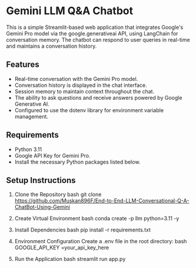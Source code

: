# Gemini LLM Q&A Chatbot

This is a simple Streamlit-based web application that integrates Google's Gemini Pro model via the google.generativeai API, using LangChain for conversation memory. The chatbot can respond to user queries in real-time and maintains a conversation history.

## Features
- Real-time conversation with the Gemini Pro model.
- Conversation history is displayed in the chat interface.
- Session memory to maintain context throughout the chat.
- The ability to ask questions and receive answers powered by Google Generative AI.
- Configured to use the dotenv library for environment variable management.

## Requirements
- Python 3.11
- Google API Key for Gemini Pro.
- Install the necessary Python packages listed below.

## Setup Instructions

1. Clone the Repository
bash
git clone https://github.com/Muskan896F/End-to-End-LLM-Conversational-Q-A-ChatBot-Using-Gemini


2. Create Virtual Environment
bash
conda create -p llm python=3.11 -y


3. Install Dependencies
bash
pip install -r requirements.txt


4. Environment Configuration Create a .env file in the root directory:
bash
GOOGLE_API_KEY =your_api_key_here


5. Run the Application
bash
streamlit run app.py
